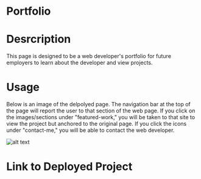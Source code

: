 # Portfolio

# Desrcription
This page is designed to be a web developer's portfolio for future employers to learn about the developer and view projects. 

# Usage
Below is an image of the delpolyed page. The navigation bar at the top of the page will report the user to that section of the web page. If you click on the images/sections under "featured-work," you will be taken to that site to view the project but anchored to the original page. If you click the icons under "contact-me," you will be able to contact the web developer. 

![alt text](../assets/images/Portfolio-screenshot-for-readme.png)

# Link to Deployed Project

